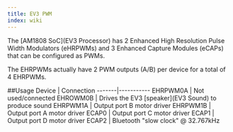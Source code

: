 ```yaml
---
title: EV3 PWM
index: wiki
---
```


The [AM1808 SoC](EV3 Processor) has 2 Enhanced High Resolution Pulse Width
Modulators (eHRPWMs) and 3 Enhanced Capture Modules (eCAPs) that can be configured as PWMs.

The EHRPWMs actually have 2 PWM outputs (A/B) per device for a total of 4 EHRPWMs.

##Usage
Device | Connection
-------|-----------
EHRPWM0A | Not used/connected
EHROWM0B | Drives the EV3 [speaker](EV3 Sound) to produce sound
EHRPWM1A | Output port B motor driver
EHRPWM1B | Output port A motor driver
ECAP0 | Output port C motor driver
ECAP1 | Output port D motor driver
ECAP2 | Bluetooth "slow clock" @ 32.767kHz
